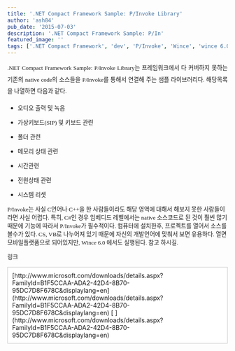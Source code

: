 ```yaml
---
title: '.NET Compact Framework Sample: P/Invoke Library'
author: 'ash84'
pub_date: '2015-07-03'
description: '.NET Compact Framework Sample: P/In'
featured_image: ''
tags: ['.NET Compact Framework', 'dev', 'P/Invoke', 'Wince', 'wince 6.0', '녹음', '메모리상태', '오디오출력', '폴더관련']
---
```



<div style="TEXT-ALIGN: justify; LINE-HEIGHT: 2"><span style="FONT-SIZE: 10pt"><span style="FONT-FAMILY: Dotum"><font face="굴림"></font>  
<span style="FONT-SIZE: 11pt"><span style="FONT-FAMILY: Dotum"><span style="FONT-SIZE: 10pt"><span style="FONT-FAMILY: Dotum">.NET Compact Framework Sample: P/Invoke Library는 프레임워크에서 다 커버하지 못하는 기존의 native code의 소스들을 P/Invoke를 통해서 연결해 주는 샘플 라이브러리다. 해당목록을 나열하면 다음과 같다.</span></span></span></span>  
<span style="FONT-SIZE: 11pt"><span style="FONT-FAMILY: Dotum"><span style="FONT-SIZE: 10pt"><span style="FONT-FAMILY: Dotum"> </span></span></span></span></span></span></div>  
  
- <span style="FONT-SIZE: 10pt"><span style="FONT-FAMILY: Dotum"><span style="FONT-SIZE: 11pt"><span style="FONT-FAMILY: Dotum"><span style="FONT-SIZE: 10pt"><span style="FONT-FAMILY: Dotum">오디오 출력 및 녹음</span></span></span></span></span></span>
  
- <span style="FONT-SIZE: 10pt"><span style="FONT-FAMILY: Dotum"><span style="FONT-SIZE: 11pt"><span style="FONT-FAMILY: Dotum"><span style="FONT-SIZE: 10pt"><span style="FONT-FAMILY: Dotum">가상키보드(SIP) 및 키보드 관련 </span></span></span></span></span></span>
  
- <span style="FONT-SIZE: 10pt"><span style="FONT-FAMILY: Dotum"><span style="FONT-SIZE: 11pt"><span style="FONT-FAMILY: Dotum"><span style="FONT-SIZE: 10pt"><span style="FONT-FAMILY: Dotum">폴더 관련 </span></span></span></span></span></span>
  
- <span style="FONT-SIZE: 10pt"><span style="FONT-FAMILY: Dotum"><span style="FONT-SIZE: 11pt"><span style="FONT-FAMILY: Dotum"><span style="FONT-SIZE: 10pt"><span style="FONT-FAMILY: Dotum">메모리 상태 관련</span></span></span></span></span></span>
  
- <span style="FONT-SIZE: 10pt"><span style="FONT-FAMILY: Dotum"><span style="FONT-SIZE: 11pt"><span style="FONT-FAMILY: Dotum"><span style="FONT-SIZE: 10pt"><span style="FONT-FAMILY: Dotum">시간관련 </span></span></span></span></span></span>
  
- <span style="FONT-SIZE: 10pt"><span style="FONT-FAMILY: Dotum"><span style="FONT-SIZE: 11pt"><span style="FONT-FAMILY: Dotum"><span style="FONT-SIZE: 10pt"><span style="FONT-FAMILY: Dotum">전원상태 관련 </span></span></span></span></span></span>
  
- <span style="FONT-SIZE: 10pt"><span style="FONT-FAMILY: Dotum"><span style="FONT-SIZE: 11pt"><span style="FONT-FAMILY: Dotum"><span style="FONT-SIZE: 10pt"><span style="FONT-FAMILY: Dotum">시스템 리셋</span></span></span></span></span></span>

  
  
<span style="FONT-SIZE: 10pt"><span style="FONT-FAMILY: Dotum"><span style="FONT-SIZE: 11pt"><span style="FONT-FAMILY: Dotum"><span style="FONT-SIZE: 10pt"><span style="FONT-FAMILY: Dotum">P/Invoke는 사실 C언어나 C++을 한 사람들이라도 해당 영역에 대해서 해보지 못한 사람들이라면 사실 어렵다. 특히, C#인 경우 임베디드 레벨에서는 native 소스코드로 된 것이 훨씬 많기 때문에 기능에 따라서 P/Invoke가 필수적이다. 컴퓨터에 설치한후, 프로젝트를 열어서 소스를 볼수가 있다. CS, VB로 나누어져 있기 때문에 자신의 개발언어에 맞춰서 보면 유용하다. 열면 모바일플랫폼으로 되어있지만, Wince 6.0 에서도 실행된다. </span></span></span></span></span></span><span style="FONT-SIZE: 10pt"><span style="FONT-FAMILY: Dotum"><span style="FONT-SIZE: 11pt"><span style="FONT-FAMILY: Dotum"><span style="FONT-SIZE: 10pt"><span style="FONT-FAMILY: Dotum">참고 하시길. </span></span></span></span></span></span>

<span style="FONT-SIZE: 11pt"><span style="FONT-FAMILY: Dotum"><span style="FONT-SIZE: 10pt"><span style="FONT-FAMILY: Dotum">링크 </span></span></span></span>

  
<div class="txc-textbox" style="BORDER-BOTTOM: #cbcbcb 1px solid; BORDER-LEFT: #cbcbcb 1px solid; PADDING-BOTTOM: 10px; BACKGROUND-COLOR: #ffffff; PADDING-LEFT: 10px; PADDING-RIGHT: 10px; BORDER-TOP: #cbcbcb 1px solid; BORDER-RIGHT: #cbcbcb 1px solid; PADDING-TOP: 10px">[http://www.microsoft.com/downloads/details.aspx?FamilyId=B1F5CCAA-ADA2-42D4-8B70-95DC7D8F678C&displaylang=en](http://www.microsoft.com/downloads/details.aspx?FamilyId=B1F5CCAA-ADA2-42D4-8B70-95DC7D8F678C&displaylang=en) [  
](http://www.microsoft.com/downloads/details.aspx?FamilyId=B1F5CCAA-ADA2-42D4-8B70-95DC7D8F678C&displaylang=en)</div>  
  
  



